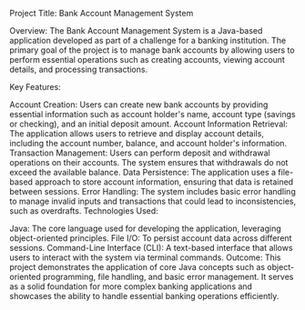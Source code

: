 Project Title: Bank Account Management System

Overview:
The Bank Account Management System is a Java-based application developed as part of a challenge for a banking institution. The primary goal of the project is to manage bank accounts by allowing users to perform essential operations such as creating accounts, viewing account details, and processing transactions.

Key Features:

Account Creation: Users can create new bank accounts by providing essential information such as account holder's name, account type (savings or checking), and an initial deposit amount.
Account Information Retrieval: The application allows users to retrieve and display account details, including the account number, balance, and account holder's information.
Transaction Management: Users can perform deposit and withdrawal operations on their accounts. The system ensures that withdrawals do not exceed the available balance.
Data Persistence: The application uses a file-based approach to store account information, ensuring that data is retained between sessions.
Error Handling: The system includes basic error handling to manage invalid inputs and transactions that could lead to inconsistencies, such as overdrafts.
Technologies Used:

Java: The core language used for developing the application, leveraging object-oriented principles.
File I/O: To persist account data across different sessions.
Command-Line Interface (CLI): A text-based interface that allows users to interact with the system via terminal commands.
Outcome:
This project demonstrates the application of core Java concepts such as object-oriented programming, file handling, and basic error management. It serves as a solid foundation for more complex banking applications and showcases the ability to handle essential banking operations efficiently.
